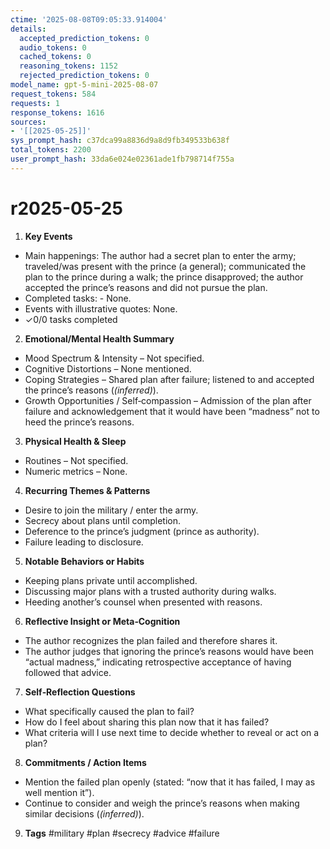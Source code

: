 ```yaml
---
ctime: '2025-08-08T09:05:33.914004'
details:
  accepted_prediction_tokens: 0
  audio_tokens: 0
  cached_tokens: 0
  reasoning_tokens: 1152
  rejected_prediction_tokens: 0
model_name: gpt-5-mini-2025-08-07
request_tokens: 584
requests: 1
response_tokens: 1616
sources:
- '[[2025-05-25]]'
sys_prompt_hash: c37dca99a8836d9a8d9fb349533b638f
total_tokens: 2200
user_prompt_hash: 33da6e024e02361ade1fb798714f755a
---
```

# r2025-05-25

1. **Key Events**
- Main happenings: The author had a secret plan to enter the army; traveled/was present with the prince (a general); communicated the plan to the prince during a walk; the prince disapproved; the author accepted the prince’s reasons and did not pursue the plan.
- Completed tasks: - None.
- Events with illustrative quotes: None.
- ✓0/0 tasks completed

2. **Emotional/Mental Health Summary**
- Mood Spectrum & Intensity – Not specified.
- Cognitive Distortions – None mentioned.
- Coping Strategies – Shared plan after failure; listened to and accepted the prince’s reasons (*(inferred)*).
- Growth Opportunities / Self‑compassion – Admission of the plan after failure and acknowledgement that it would have been “madness” not to heed the prince’s reasons.

3. **Physical Health & Sleep**
- Routines – Not specified.
- Numeric metrics – None.

4. **Recurring Themes & Patterns**
- Desire to join the military / enter the army.
- Secrecy about plans until completion.
- Deference to the prince’s judgment (prince as authority).
- Failure leading to disclosure.

5. **Notable Behaviors or Habits**
- Keeping plans private until accomplished.
- Discussing major plans with a trusted authority during walks.
- Heeding another’s counsel when presented with reasons.

6. **Reflective Insight or Meta‑Cognition**
- The author recognizes the plan failed and therefore shares it.
- The author judges that ignoring the prince’s reasons would have been “actual madness,” indicating retrospective acceptance of having followed that advice.

7. **Self‑Reflection Questions**
- What specifically caused the plan to fail?
- How do I feel about sharing this plan now that it has failed?
- What criteria will I use next time to decide whether to reveal or act on a plan?

8. **Commitments / Action Items**
- Mention the failed plan openly (stated: “now that it has failed, I may as well mention it”).
- Continue to consider and weigh the prince’s reasons when making similar decisions (*(inferred)*).

9. **Tags**
#military #plan #secrecy #advice #failure
